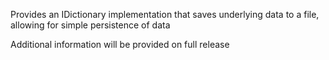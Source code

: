 Provides an IDictionary implementation that saves underlying data to a file, allowing for simple persistence of data

Additional information will be provided on full release